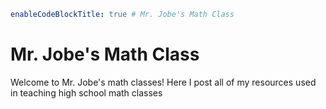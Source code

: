 ```yaml {title="data/config.yaml"}
enableCodeBlockTitle: true # Mr. Jobe's Math Class
```

# Mr. Jobe's Math Class

Welcome to Mr. Jobe's math classes! Here I post all of my resources used in teaching high school math classes

